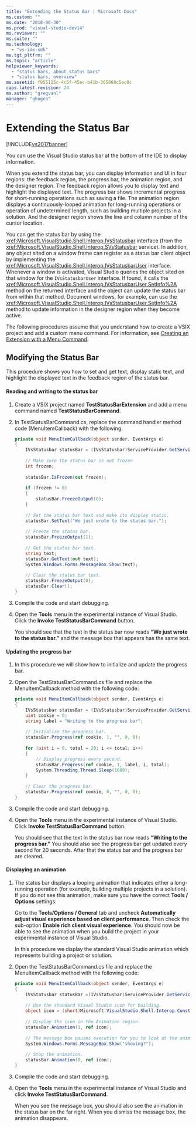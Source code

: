 ```yaml
---
title: "Extending the Status Bar | Microsoft Docs"
ms.custom: ""
ms.date: "2018-06-30"
ms.prod: "visual-studio-dev14"
ms.reviewer: ""
ms.suite: ""
ms.technology: 
  - "vs-ide-sdk"
ms.tgt_pltfrm: ""
ms.topic: "article"
helpviewer_keywords: 
  - "status bars, about status bars"
  - "status bars, overview"
ms.assetid: f955115c-4c5f-45ec-b41b-365868c5ec0c
caps.latest.revision: 24
ms.author: "gregvanl"
manager: "ghogen"
---
```

# Extending the Status Bar
[!INCLUDE[vs2017banner](../includes/vs2017banner.md)]

You can use the Visual Studio status bar at the bottom of the IDE to display information.  
  
 When you extend the status bar, you can display information and UI in four regions: the feedback region, the progress bar, the animation region, and the designer region. The feedback region allows you to display text and highlight the displayed text. The progress bar shows incremental progress for short-running operations such as saving a file. The animation region displays a continuously-looped animation for long-running operations or operation of undetermined length, such as building multiple projects in a solution. And the designer region shows the line and column number of the cursor location.  
  
 You can get the status bar by using the <xref:Microsoft.VisualStudio.Shell.Interop.IVsStatusbar> interface (from the <xref:Microsoft.VisualStudio.Shell.Interop.SVsStatusbar> service). In addition, any object sited on a window frame can register as a status bar client object by implementing the <xref:Microsoft.VisualStudio.Shell.Interop.IVsStatusbarUser> interface. Whenever a window is activated, Visual Studio queries the object sited on that window for the `IVsStatusbarUser` interface. If found, it calls the <xref:Microsoft.VisualStudio.Shell.Interop.IVsStatusbarUser.SetInfo%2A> method on the returned interface and the object can update the status bar from within that method. Document windows, for example, can use the <xref:Microsoft.VisualStudio.Shell.Interop.IVsStatusbarUser.SetInfo%2A> method to update information in the designer region when they become active.  
  
 The following procedures assume that you understand how to create a VSIX project and add a custom menu command. For information, see [Creating an Extension with a Menu Command](../extensibility/creating-an-extension-with-a-menu-command.md).  
  
## Modifying the Status Bar  
 This procedure shows you how to set and get text, display static text, and highlight the displayed text in the feedback region of the status bar.  
  
#### Reading and writing to the status bar  
  
1.  Create a VSIX project named **TestStatusBarExtension** and add a menu command named **TestStatusBarCommand**.  
  
2.  In TestStatusBarCommand.cs, replace the command handler method code (MenuItemCallback) with the following:  
  
    ```csharp  
    private void MenuItemCallback(object sender, EventArgs e)  
    {  
        IVsStatusbar statusBar = (IVsStatusbar)ServiceProvider.GetService(typeof(SVsStatusbar));  
  
        // Make sure the status bar is not frozen  
        int frozen;  
  
        statusBar.IsFrozen(out frozen);  
  
        if (frozen != 0)   
        {  
            statusBar.FreezeOutput(0);  
        }  
  
        // Set the status bar text and make its display static.  
        statusBar.SetText("We just wrote to the status bar.");  
  
        // Freeze the status bar.  
        statusBar.FreezeOutput(1);  
  
        // Get the status bar text.   
        string text;  
        statusBar.GetText(out text);  
        System.Windows.Forms.MessageBox.Show(text);  
  
        // Clear the status bar text.  
        statusBar.FreezeOutput(0);  
        statusBar.Clear();  
    }  
    ```  
  
3.  Compile the code and start debugging.  
  
4.  Open the **Tools** menu in the experimental instance of Visual Studio. Click the **Invoke TestStatusBarCommand** button.  
  
     You should see that the text in the status bar now reads **“We just wrote to the status bar.”** and the message box that appears has the same text.  
  
#### Updating the progress bar  
  
1.  In this procedure we will show how to initialize and update the progress bar.  
  
2.  Open the TestStatusBarCommand.cs file and replace the MenuItemCallback method with the following code:  
  
    ```csharp  
    private void MenuItemCallback(object sender, EventArgs e)  
    {  
        IVsStatusbar statusBar = (IVsStatusbar)ServiceProvider.GetService(typeof(SVsStatusbar));  
        uint cookie = 0;  
        string label = "Writing to the progress bar";  
  
        // Initialize the progress bar.  
        statusBar.Progress(ref cookie, 1, "", 0, 0);  
  
        for (uint i = 0, total = 20; i <= total; i++)  
        {  
            // Display progress every second.  
            statusBar.Progress(ref cookie, 1, label, i, total);  
            System.Threading.Thread.Sleep(1000);  
        }  
  
        // Clear the progress bar.  
        statusBar.Progress(ref cookie, 0, "", 0, 0);  
    }  
    ```  
  
3.  Compile the code and start debugging.  
  
4.  Open the **Tools** menu in the experimental instance of Visual Studio. Click **Invoke TestStatusBarCommand** button.  
  
     You should see that the text in the status bar now reads **“Writing to the progress bar.”** You should also see the progress bar get updated every second for 20 seconds. After that the status bar and the progress bar are cleared.  
  
#### Displaying an animation  
  
1.  The status bar displays a looping animation that indicates either a long-running operation (for example, building multiple projects in a solution). If you do not see this animation, make sure you have the correct **Tools / Options** settings:  
  
     Go to the **Tools/Options / General** tab and uncheck **Automatically adjust visual experience based on client performance**. Then check the sub-option **Enable rich client visual experience**. You should now be able to see the animation when you build the project in your experimental instance of Visual Studio.  
  
     In this procedure we display the standard Visual Studio animation which represents building a project or solution.  
  
2.  Open the TestStatusBarCommand.cs file and replace the MenuItemCallback method with the following code:  
  
    ```csharp  
    private void MenuItemCallback(object sender, EventArgs e)  
    {  
        IVsStatusbar statusBar =(IVsStatusbar)ServiceProvider.GetService(typeof(SVsStatusbar));  
  
        // Use the standard Visual Studio icon for building.  
        object icon = (short)Microsoft.VisualStudio.Shell.Interop.Constants.SBAI_Build;  
  
        // Display the icon in the Animation region.  
        statusBar.Animation(1, ref icon);  
  
        // The message box pauses execution for you to look at the animation.  
        System.Windows.Forms.MessageBox.Show("showing?");  
  
        // Stop the animation.   
        statusBar.Animation(0, ref icon);  
    }  
    ```  
  
3.  Compile the code and start debugging.  
  
4.  Open the **Tools** menu in the experimental instance of Visual Studio and click **Invoke TestStatusBarCommand**.  
  
     When you see the message box, you should also see the animation in the status bar on the far right. When you dismiss the message box, the animation disappears.


